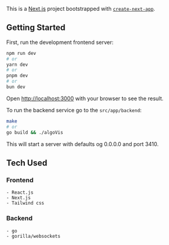 This is a [Next.js](https://nextjs.org/) project bootstrapped with [`create-next-app`](https://github.com/vercel/next.js/tree/canary/packages/create-next-app).

## Getting Started

First, run the development frontend server:

```bash
npm run dev
# or
yarn dev
# or
pnpm dev
# or
bun dev
```

Open [http://localhost:3000](http://localhost:3000) with your browser to see the result.

To run the backend service go to the `src/app/backend`:

```bash
make
# or
go build && ./algoVis
```

This will start a server with defaults og 0.0.0.0 and port 3410.

## Tech Used

### Frontend 
    - React.js
    - Next.js
    - Tailwind css
### Backend
    - go
    - gorilla/websockets
